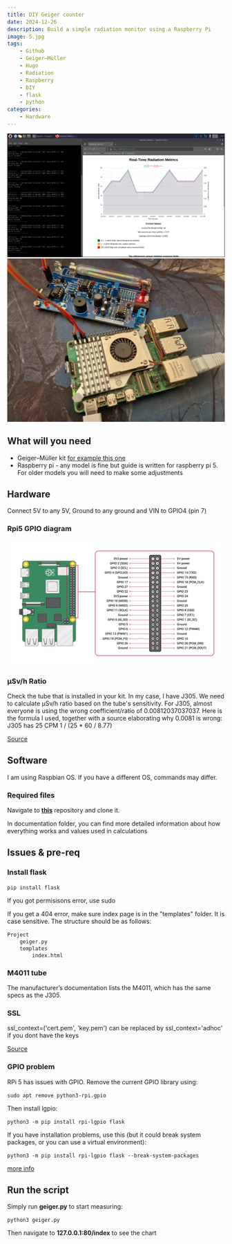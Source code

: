 ```yaml
---
title: DIY Geiger counter
date: 2024-12-26
description: Build a simple radiation monitor using a Raspberry Pi
image: 5.jpg
tags:
    - Github
    - Geiger–Müller
    - Hugo
    - Radiation
    - Raspberry
    - DIY
    - flask
    - python
categories:
    - Hardware
---
```

![](2.png)![](1.jpg)

## What will you need

* Geiger–Müller kit [for example this one](www.ebay.com/itm/396034408437?_skw=Geiger_Counter_RadiationD-v1.1-CAJOE)
* Raspberry pi - any model is fine but guide is written for raspberry pi 5. For older models you will need to make some adjustments

## Hardware

Connect 5V to any 5V, Ground to any ground and VIN to GPIO4 (pin 7)

### Rpi5 GPIO diagram
![](4.png)

### μSv/h Ratio

Check the tube that is installed in your kit. In my case, I have J305. We need to calculate μSv/h ratio based on the tube's sensitivity.
For J305, almost everyone is using the wrong coefficient/ratio of 0.00812037037037. Here is the formula I used, together with a source elaborating why 0.0081 is wrong: J305 has 25 CPM 1 / (25 * 60 / 8.77)

[Source](https://medium.com/@iotdevices/geiger-tube-j305-how-to-calculate-the-conversion-factor-of-cpm-to-%CE%BCsv-h-technical-note-b0cc14850576)

## Software

I am using Raspbian OS. If you have a different OS, commands may differ.

### Required files
Navigate to <b>[this](https://github.com/saipheblue/Rpi5_Geiger_Counter_RadiationD-v1.1-CAJOE?search=1)</b> repository and clone it.

In documentation folder, you can find more detailed information about how everything works and values used in calculations

## Issues & pre-req

### Install flask

```
pip install flask
```
If you got permisisons error, use sudo

If you get a 404 error, make sure index page is in the "templates" folder. It is case sensitive. The structure should be as follows:

    Project
        geiger.py
        templates
            index.html

### M4011 tube

The manufacturer’s documentation lists the M4011, which has the same specs as the J305.

### SSL

ssl_context=('cert.pem', 'key.pem') can be replaced by ssl_context='adhoc' if you dont have the keys

[Source](https://zhangtemplar.github.io/flask/)

### GPIO problem

RPi 5 has issues with GPIO. Remove the current GPIO library using:
```
sudo apt remove python3-rpi.gpio
```
Then install lgpio:
```
python3 -m pip install rpi-lgpio flask
```
If you have installation problems, use this (but it could break system packages, or you can use a virtual environment):
```
python3 -m pip install rpi-lgpio flask --break-system-packages
```
[more info](https://pimylifeup.com/python-externally-managed-environment/)

## Run the script

Simply run <b>geiger.py</b> to start measuring:

```
python3 geiger.py
```

Then navigate to <b>127.0.0.1:80/index</b> to see the chart
